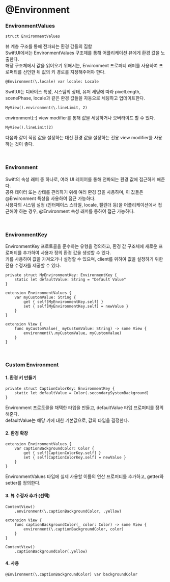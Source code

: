 # @Environment

### EnvironmentValues

```swiftui
struct EnvironmentValues
```
뷰 계층 구조를 통해 전파되는 환경 값들의 집합<br>
SwiftUI에서는 EnvironmentValues 구조체를 통해 어플리케이션 뷰에게 환경 값을 노출한다.<br>
해당 구조체에서 값을 읽어오기 위해서는, Environment 프로퍼티 래퍼를 사용하여 프로퍼티를 선언한 뒤 값의 키 경로를 지정해주어야 한다.<br>
```swiftui
@Environment(\.locale) var locale: Locale
```
SwiftUI는 디바이스 특성, 시스템의 상태, 유저 세팅에 따라 pixelLength, scenePhase, locale과 같은 환경 값들을 자동으로 세팅하고 업데이트한다.<br>

```swiftui
MyView().environment(\.lineLimit, 2)
```
environment(_:_:) view modifier를 통해 값을 세팅하거나 오버라이드 할 수 있다.<br>
```swiftui
MyView().lineLimit(2)
```
다음과 같이 직접 값을 설정하는 대신 환경 값을 설정하는 전용 view modifier를 사용하는 것이 좋다.<br>

<br>

### Environment

Swift의 속성 래퍼 중 하나로, 여러 UI 레이어를 통해 전파되는 환경 값에 접근하게 해준다.<br>
공유 데이터 또는 상태를 관리하기 위해 여러 환경 값을 사용하며, 이 값들은 @Environment 특성을 사용하여 접근 가능하다.<br>
사용자의 시스템 설정 (인터페이스 스타일, locale, 캘린더 등)을 어플리케이션에서 접근해야 하는 경우, @Environment 속성 래퍼를 통하여 접근 가능하다.<br>

<br>

### EnvironmentKey
EnvironmentKey 프로토콜을 준수하는 유형을 정의하고, 환경 값 구조체에 새로운 프로퍼티를 추가하여 사용자 정의 환경 값을 생성할 수 있다.<br>
키를 사용하여 값을 가져오거나 설정할 수 있으며, client를 위하여 값을 설정하기 위한 전용 수정자를 제공할 수 있다.<br>
```swiftui
private struct MyEnvironmentKey: EnvironmentKey {
	static let defaultValue: String = "Default Value"
}

extension EnvironmentValues {
	var myCustomValue: String {
		get { self[MyEnvironmentKey.self] }
		set { self[MyEnvironmentKey.self] = newValue }
	}
}

extension View {
	func myCustomValue(_ myCustomValue: String) -> some View {
		environment(\.myCustomValue, myCustomValue)
	}
}
```

<br>

### Custom Environment
#### 1. 환경 키 만들기
```swiftui
private struct CaptionColorKey: EnvironmentKey {
	static let defaultValue = Color(.secondarySystemBackground)
}
```
Environment 프로토콜을 채택한 타입을 만들고, defaultValue 타입 프로퍼티를 정의해준다.<br>
defaultValue는 해당 키에 대한 기본값으로, 값의 타입을 결정한다.<br>

#### 2. 환경 확장
```swiftui
extension EnvironmentValues {
	var captionBackgroundColor: Color {
		get { self[CaptionColorKey.self] }
		set { self[CaptionColorKey.self] = newValue }
	}
}
```
EnvironmentValues 타입에 실제 사용할 이름의 연산 프로퍼티를 추가하고, getter와 setter를 정의한다.<br>

#### 3. 뷰 수정자 추가 (선택)
```swiftui
ContentView()
	.environment(\.captionBackgroundColor, .yellow)
```
```swiftui
extension View {
	func captionBackgroundColor(_ color: Color) -> some View {
		environment(\.captionBackgroundColor, color)
	}
}
```
```swiftui
ContentView()
	.captionBackgroundColor(.yellow)
```

#### 4. 사용
```swiftui
@Environment(\.captionBackgroundColor) var backgroundColor
```

